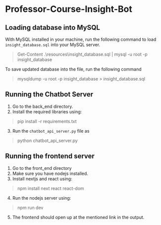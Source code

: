 # Professor-Course-Insight-Bot

## Loading database into MySQL

With MySQL installed in your machine, run the following command to load `insight_database.sql` into your MySQL server.
> Get-Content .\resources\insight_database.sql | mysql -u root -p insight_database

To save updated database into the file, run the following command
> mysqldump -u root -p insight_database > insight_database.sql

## Running the Chatbot Server
1. Go to the back_end directory.
2. Install the required libraries using:
> pip install -r requirements.txt
3. Run the  `chatbot_api_server.py` file as 
> python chatbot_api_server.py

## Running the frontend server
1. Go to the front_end directory
2. Make sure you have nodejs installed.
3. Install nextjs and react using:
> npm install next react react-dom
4. Run the nodejs server using:
> npm run dev
5. The frontend should open up at the mentioned link in the output.
